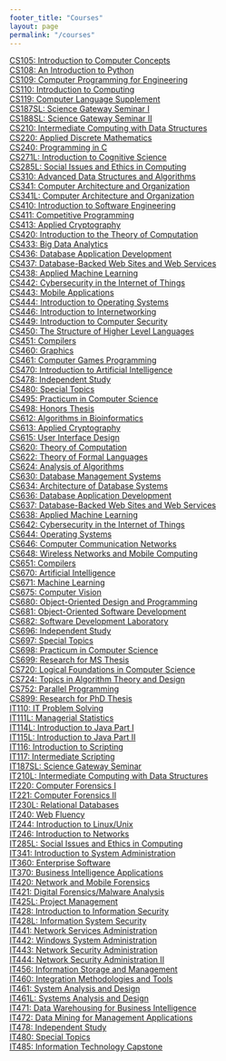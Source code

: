 ```yaml
---
footer_title: "Courses"
layout: page
permalink: "/courses"
---
```


[CS105: Introduction to Computer Concepts]({{site.baseurl}}/CS105) \
[CS108: An Introduction to Python]({{site.baseurl}}/CS108) \
[CS109: Computer Programming for Engineering]({{site.baseurl}}/CS109) \
[CS110: Introduction to Computing]({{site.baseurl}}/CS110) \
[CS119: Computer Language Supplement]({{site.baseurl}}/CS119) \
[CS187SL: Science Gateway Seminar I]({{site.baseurl}}/CS187SL) \
[CS188SL: Science Gateway Seminar II]({{site.baseurl}}/CS188SL) \
[CS210: Intermediate Computing with Data Structures]({{site.baseurl}}/CS210) \
[CS220: Applied Discrete Mathematics]({{site.baseurl}}/CS220) \
[CS240: Programming in C]({{site.baseurl}}/CS240) \
[CS271L: Introduction to Cognitive Science]({{site.baseurl}}/CS271L) \
[CS285L: Social Issues and Ethics in Computing]({{site.baseurl}}/CS285L) \
[CS310: Advanced Data Structures and Algorithms]({{site.baseurl}}/CS310) \
[CS341: Computer Architecture and Organization]({{site.baseurl}}/CS341) \
[CS341L: Computer Architecture and Organization]({{site.baseurl}}/CS341L) \
[CS410: Introduction to Software Engineering]({{site.baseurl}}/CS410) \
[CS411: Competitive Programming]({{site.baseurl}}/CS411) \
[CS413: Applied Cryptography]({{site.baseurl}}/CS413) \
[CS420: Introduction to the Theory of Computation]({{site.baseurl}}/CS420) \
[CS433: Big Data Analytics]({{site.baseurl}}/CS433) \
[CS436: Database Application Development](someLink) \
[CS437: Database-Backed Web Sites and Web Services](someLink) \
[CS438: Applied Machine Learning](somelink) \
[CS442: Cybersecurity in the Internet of Things](someLink) \
[CS443: Mobile Applications](someLink) \
[CS444: Introduction to Operating Systems](someLink) \
[CS446: Introduction to Internetworking](someLink) \
[CS449: Introduction to Computer Security](someLink) \
[CS450: The Structure of Higher Level Languages](someLink) \
[CS451: Compilers](someLink) \
[CS460: Graphics](someLink) \
[CS461: Computer Games Programming](someLink) \
[CS470: Introduction to Artificial Intelligence](someLink) \
[CS478: Independent Study](someLink) \
[CS480: Special Topics](someLink) \
[CS495: Practicum in Computer Science](someLink) \
[CS498: Honors Thesis](someLink) \
[CS612: Algorithms in Bioinformatics](someLink) \
[CS613: Applied Cryptography](somelink) \
[CS615: User Interface Design](someLink) \
[CS620: Theory of Computation](someLink) \
[CS622: Theory of Formal Languages](someLink) \
[CS624: Analysis of Algorithms](someLink) \
[CS630: Database Management Systems](someLink) \
[CS634: Architecture of Database Systems](someLink) \
[CS636: Database Application Development](someLink) \
[CS637: Database-Backed Web Sites and Web Services](someLink) \
[CS638: Applied Machine Learning](someLink) \
[CS642: Cybersecurity in the Internet of Things](someLink) \
[CS644: Operating Systems](someLink) \
[CS646: Computer Communication Networks](someLink) \
[CS648: Wireless Networks and Mobile Computing](someLink) \
[CS651: Compilers](someLink) \
[CS670: Artificial Intelligence](someLink) \
[CS671: Machine Learning](someLink) \
[CS675: Computer Vision](someLink) \
[CS680: Object-Oriented Design and Programming](someLink) \
[CS681: Object-Oriented Software Development](someLink) \
[CS682: Software Development Laboratory](someLink) \
[CS696: Independent Study](someLink) \
[CS697: Special Topics](someLink) \
[CS698: Practicum in Computer Science](someLink) \
[CS699: Research for MS Thesis](someLink) \
[CS720: Logical Foundations in Computer Science](someLink) \
[CS724: Topics in Algorithm Theory and Design](someLink) \
[CS752: Parallel Programming](someLink) \
[CS899: Research for PhD Thesis](someLink) \
[IT110: IT Problem Solving](someLink) \
[IT111L: Managerial Statistics](someLink) \
[IT114L: Introduction to Java Part I](someLink) \
[IT115L: Introduction to Java Part II](someLink) \
[IT116: Introduction to Scripting](someLink) \
[IT117: Intermediate Scripting](someLink) \
[IT187SL: Science Gateway Seminar](someLink) \
[IT210L: Intermediate Computing with Data Structures](someLink) \
[IT220: Computer Forensics I](someLink) \
[IT221: Computer Forensics II](someLink) \
[IT230L: Relational Databases](someLink) \
[IT240: Web Fluency](someLink) \
[IT244: Introduction to Linux/Unix](someLink) \
[IT246: Introduction to Networks](someLink) \
[IT285L: Social Issues and Ethics in Computing](someLink) \
[IT341: Introduction to System Administration](someLink) \
[IT360: Enterprise Software](someLink) \
[IT370: Business Intelligence Applications](someLink) \
[IT420: Network and Mobile Forensics](someLink) \
[IT421: Digital Forensics/Malware Analysis](someLink) \
[IT425L: Project Management](someLink) \
[IT428: Introduction to Information Security](someLink) \
[IT428L: Information System Security](someLink) \
[IT441: Network Services Administration](someLink) \
[IT442: Windows System Administration](somelink) \
[IT443: Network Security Administration](someLink) \
[IT444: Network Security Administration II](someLink) \
[IT456: Information Storage and Management](someLink) \
[IT460: Integration Methodologies and Tools](someLink) \
[IT461: System Analysis and Design](someLink) \
[IT461L: Systems Analysis and Design](someLink) \
[IT471: Data Warehousing for Business Intelligence](someLink) \
[IT472: Data Mining for Management Applications](someLink) \
[IT478: Independent Study](somelink) \
[IT480: Special Topics](somelink) \
[IT485: Information Technology Capstone](someLink)
